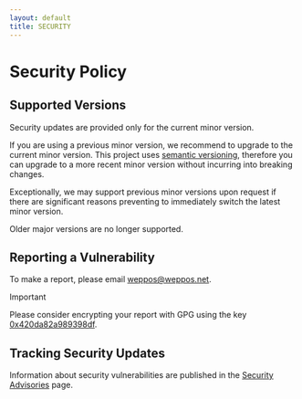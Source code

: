 ```yaml
---
layout: default
title: SECURITY
---
```


# Security Policy

## Supported Versions

Security updates are provided only for the current minor version.

If you are using a previous minor version, we recommend to upgrade to the current minor version.
This project uses [semantic versioning](https://semver.org/), therefore you can upgrade to a more recent minor version without incurring into breaking changes.

Exceptionally, we may support previous minor versions upon request if there are significant reasons preventing to immediately switch the latest minor version.

Older major versions are no longer supported.


## Reporting a Vulnerability

To make a report, please email weppos@weppos.net.

> [!IMPORTANT]  
> Please consider encrypting your report with GPG using the key [0x420da82a989398df](https://keyserver.ubuntu.com/pks/lookup?op=get&search=0x420da82a989398df).


## Tracking Security Updates

Information about security vulnerabilities are published in the [Security Advisories](https://github.com/weppos/publicsuffix-ruby/security/advisories) page.
